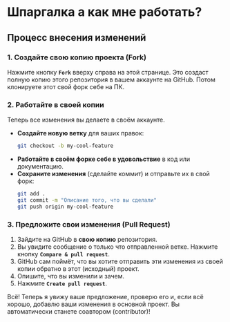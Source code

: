 # Шпаргалка а как мне работать?
## Процесс внесения изменений

### 1. Создайте свою копию проекта (Fork)
Нажмите кнопку **`Fork`** вверху справа на этой странице.
Это создаст полную копию этого репозитория в вашем аккаунте на GitHub.
Потом клонируете этот свой форк себе на ПК.

### 2. Работайте в своей копии
Теперь все изменения вы делаете в своём аккаунте.

*   **Создайте новую ветку** для ваших правок:
    ```bash
    git checkout -b my-cool-feature
    ```
*   **Работайте в своём форке себе в удовольствие** в код или документацию.
*   **Сохраните изменения** (сделайте коммит) и отправьте их в свой форк:
    ```bash
    git add .
    git commit -m "Описание того, что вы сделали"
    git push origin my-cool-feature
    ```

### 3. Предложите свои изменения (Pull Request)
1.  Зайдите на GitHub в **свою копию** репозитория.
2.  Вы увидите сообщение о только что отправленной ветке. Нажмите кнопку **`Compare & pull request`**.
3.  GitHub сам поймёт, что вы хотите отправить эти изменения из своей копии обратно в этот (исходный) проект.
4.  Опишите, что вы изменили и зачем.
5.  Нажмите **`Create pull request`**.

Всё! Теперь я увижу ваше предложение, проверю его и, если всё хорошо, добавлю ваши изменения в основной проект. Вы автоматически станете соавтором (contributor)!







